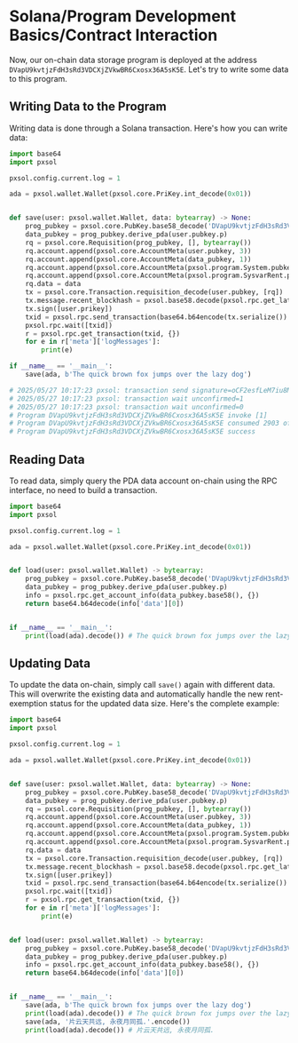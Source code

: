 # Solana/Program Development Basics/Contract Interaction

Now, our on-chain data storage program is deployed at the address `DVapU9kvtjzFdH3sRd3VDCXjZVkwBR6Cxosx36A5sK5E`. Let's try to write some data to this program.

## Writing Data to the Program

Writing data is done through a Solana transaction. Here's how you can write data:

```py
import base64
import pxsol

pxsol.config.current.log = 1

ada = pxsol.wallet.Wallet(pxsol.core.PriKey.int_decode(0x01))


def save(user: pxsol.wallet.Wallet, data: bytearray) -> None:
    prog_pubkey = pxsol.core.PubKey.base58_decode('DVapU9kvtjzFdH3sRd3VDCXjZVkwBR6Cxosx36A5sK5E')
    data_pubkey = prog_pubkey.derive_pda(user.pubkey.p)
    rq = pxsol.core.Requisition(prog_pubkey, [], bytearray())
    rq.account.append(pxsol.core.AccountMeta(user.pubkey, 3))
    rq.account.append(pxsol.core.AccountMeta(data_pubkey, 1))
    rq.account.append(pxsol.core.AccountMeta(pxsol.program.System.pubkey, 0))
    rq.account.append(pxsol.core.AccountMeta(pxsol.program.SysvarRent.pubkey, 0))
    rq.data = data
    tx = pxsol.core.Transaction.requisition_decode(user.pubkey, [rq])
    tx.message.recent_blockhash = pxsol.base58.decode(pxsol.rpc.get_latest_blockhash({})['blockhash'])
    tx.sign([user.prikey])
    txid = pxsol.rpc.send_transaction(base64.b64encode(tx.serialize()).decode(), {})
    pxsol.rpc.wait([txid])
    r = pxsol.rpc.get_transaction(txid, {})
    for e in r['meta']['logMessages']:
        print(e)

if __name__ == '__main__':
    save(ada, b'The quick brown fox jumps over the lazy dog')
```

```py
# 2025/05/27 10:17:23 pxsol: transaction send signature=oCF2esfLeM7iu8MsR5wgBPatVXGt9Dq7TSzLpwWuMjooeDBeHMtSc8ukuqmPcaMrzzHcdiLg7cPbPzsHi2vdv8j
# 2025/05/27 10:17:23 pxsol: transaction wait unconfirmed=1
# 2025/05/27 10:17:23 pxsol: transaction wait unconfirmed=0
# Program DVapU9kvtjzFdH3sRd3VDCXjZVkwBR6Cxosx36A5sK5E invoke [1]
# Program DVapU9kvtjzFdH3sRd3VDCXjZVkwBR6Cxosx36A5sK5E consumed 2903 of 200000 compute units
# Program DVapU9kvtjzFdH3sRd3VDCXjZVkwBR6Cxosx36A5sK5E success
```

## Reading Data

To read data, simply query the PDA data account on-chain using the RPC interface, no need to build a transaction.

```py
import base64
import pxsol

pxsol.config.current.log = 1

ada = pxsol.wallet.Wallet(pxsol.core.PriKey.int_decode(0x01))


def load(user: pxsol.wallet.Wallet) -> bytearray:
    prog_pubkey = pxsol.core.PubKey.base58_decode('DVapU9kvtjzFdH3sRd3VDCXjZVkwBR6Cxosx36A5sK5E')
    data_pubkey = prog_pubkey.derive_pda(user.pubkey.p)
    info = pxsol.rpc.get_account_info(data_pubkey.base58(), {})
    return base64.b64decode(info['data'][0])


if __name__ == '__main__':
    print(load(ada).decode()) # The quick brown fox jumps over the lazy dog
```

## Updating Data

To update the data on-chain, simply call `save()` again with different data. This will overwrite the existing data and automatically handle the new rent-exemption status for the updated data size. Here's the complete example:

```py
import base64
import pxsol

pxsol.config.current.log = 1

ada = pxsol.wallet.Wallet(pxsol.core.PriKey.int_decode(0x01))


def save(user: pxsol.wallet.Wallet, data: bytearray) -> None:
    prog_pubkey = pxsol.core.PubKey.base58_decode('DVapU9kvtjzFdH3sRd3VDCXjZVkwBR6Cxosx36A5sK5E')
    data_pubkey = prog_pubkey.derive_pda(user.pubkey.p)
    rq = pxsol.core.Requisition(prog_pubkey, [], bytearray())
    rq.account.append(pxsol.core.AccountMeta(user.pubkey, 3))
    rq.account.append(pxsol.core.AccountMeta(data_pubkey, 1))
    rq.account.append(pxsol.core.AccountMeta(pxsol.program.System.pubkey, 0))
    rq.account.append(pxsol.core.AccountMeta(pxsol.program.SysvarRent.pubkey, 0))
    rq.data = data
    tx = pxsol.core.Transaction.requisition_decode(user.pubkey, [rq])
    tx.message.recent_blockhash = pxsol.base58.decode(pxsol.rpc.get_latest_blockhash({})['blockhash'])
    tx.sign([user.prikey])
    txid = pxsol.rpc.send_transaction(base64.b64encode(tx.serialize()).decode(), {})
    pxsol.rpc.wait([txid])
    r = pxsol.rpc.get_transaction(txid, {})
    for e in r['meta']['logMessages']:
        print(e)


def load(user: pxsol.wallet.Wallet) -> bytearray:
    prog_pubkey = pxsol.core.PubKey.base58_decode('DVapU9kvtjzFdH3sRd3VDCXjZVkwBR6Cxosx36A5sK5E')
    data_pubkey = prog_pubkey.derive_pda(user.pubkey.p)
    info = pxsol.rpc.get_account_info(data_pubkey.base58(), {})
    return base64.b64decode(info['data'][0])


if __name__ == '__main__':
    save(ada, b'The quick brown fox jumps over the lazy dog')
    print(load(ada).decode()) # The quick brown fox jumps over the lazy dog
    save(ada, '片云天共远, 永夜月同孤.'.encode())
    print(load(ada).decode()) # 片云天共远, 永夜月同孤.
```
